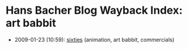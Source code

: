 # Hans Bacher Blog Wayback Index: art babbit

* 2009-01-23 (10:59): [sixties](https://web.archive.org/web/https://one1more2time3.wordpress.com/2009/01/23/sixties/) (animation, art babbit, commercials)